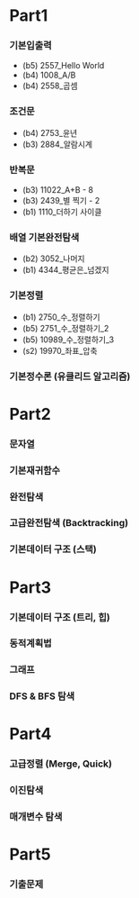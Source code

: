 # Part1

### 기본입출력

- (b5) 2557_Hello World
- (b4) 1008_A/B
- (b4) 2558_곱셈

### 조건문

- (b4) 2753_윤년
- (b3) 2884_알람시계

### 반복문

- (b3) 11022_A+B - 8
- (b3) 2439_별 찍기 - 2
- (b1) 1110_더하기 사이클

### 배열 기본완전탐색

- (b2) 3052_나머지
- (b1) 4344_평균은_넘겠지

### 기본정렬

- (b1) 2750_수_정렬하기
- (b5) 2751_수_정렬하기_2
- (b5) 10989_수_정렬하기_3
- (s2) 19970_좌표_압축

### 기본정수론 (유클리드 알고리즘)

# Part2

### 문자열

### 기본재귀함수

### 완전탐색

### 고급완전탐색 (Backtracking)

### 기본데이터 구조 (스택)

# Part3

### 기본데이터 구조 (트리, 힙)

### 동적계획법

### 그래프

### DFS & BFS 탐색

# Part4

### 고급정렬 (Merge, Quick)

### 이진탐색

### 매개변수 탐색

# Part5

### 기출문제
